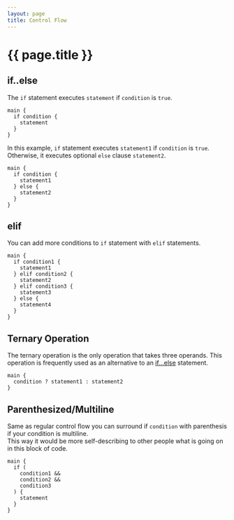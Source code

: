 ```yaml
---
layout: page
title: Control Flow
---
```


# {{ page.title }}

## if..else
The `if` statement executes `statement` if `condition` is `true`.

```the
main {
  if condition {
    statement
  }
}
```

In this example, `if` statement executes `statement1` if `condition` is `true`.
Otherwise, it executes optional `else` clause `statement2`.

```the
main {
  if condition {
    statement1
  } else {
    statement2
  }
}
```

## elif
You can add more conditions to `if` statement with `elif` statements.

```the
main {
  if condition1 {
    statement1
  } elif condition2 {
    statement2
  } elif condition3 {
    statement3
  } else {
    statement4
  }
}
```

## Ternary Operation
The ternary operation is the only operation that takes three operands. This
operation is frequently used as an alternative to an [if...else](#ifelse)
statement.

```the
main {
  condition ? statement1 : statement2
}
```

## Parenthesized/Multiline
Same as regular control flow you can surround if `condition` with parenthesis
if your condition is multiline. \
This way it would be more self-describing to other people what is going on in
this block of code.

```the
main {
  if (
    condition1 &&
    condition2 &&
    condition3
  ) {
    statement
  }
}
```
